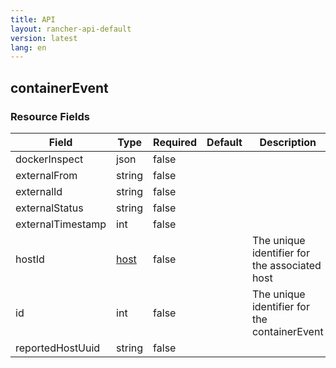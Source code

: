 ```yaml
---
title: API
layout: rancher-api-default
version: latest
lang: en
---
```


## containerEvent





### Resource Fields

Field | Type | Required | Default | Description
---|---|---|---|---
dockerInspect | json | false |  | 
externalFrom | string | false |  | 
externalId | string | false |  | 
externalStatus | string | false |  | 
externalTimestamp | int | false |  | 
hostId | [host]({{site.baseurl}}/rancher/{{page.version}}/{{page.lang}}/api/api-resources/host/) | false |  | The unique identifier for the associated host
id | int | false |  | The unique identifier for the containerEvent
reportedHostUuid | string | false |  | 

